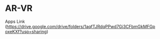 # AR-VR
Apps Link (https://drive.google.com/drive/folders/1aqfTJRdqPPwd7Gi3CFbmGkMFGpoxeKXf?usp=sharing)
